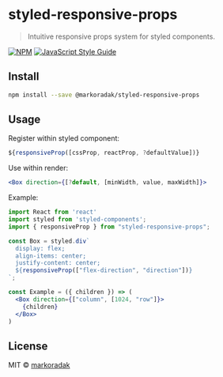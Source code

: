 # styled-responsive-props

> Intuitive responsive props system for styled components.

[![NPM](https://img.shields.io/npm/v/styled-responsive-props.svg)](https://www.npmjs.com/package/styled-responsive-props) [![JavaScript Style Guide](https://img.shields.io/badge/code_style-standard-brightgreen.svg)](https://standardjs.com)

## Install

```bash
npm install --save @markoradak/styled-responsive-props
```

## Usage

Register within styled component:
```jsx
${responsiveProp([cssProp, reactProp, ?defaultValue])}
```

Use within render:
```jsx
<Box direction={[?default, [minWidth, value, maxWidth]}>
```

Example:
```jsx
import React from 'react'
import styled from 'styled-components';
import { responsiveProp } from "styled-responsive-props";

const Box = styled.div`
  display: flex;
  align-items: center;
  justify-content: center;
  ${responsiveProp(["flex-direction", "direction"])}
`;

const Example = ({ children }) => (
  <Box direction={["column", [1024, "row"]}>
    {children}
  </Box>
)
```

## License

MIT © [markoradak](https://github.com/markoradak)
